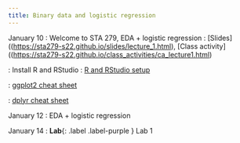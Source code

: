 ```yaml
---
title: Binary data and logistic regression
---
```


January 10
: Welcome to STA 279, EDA + logistic regression
  : [Slides]((https://sta279-s22.github.io/slides/lecture_1.html), [Class activity]((https://sta279-s22.github.io/class_activities/ca_lecture1.html)

: Install R and RStudio 
  : [R and RStudio setup](https://sta279-s22.github.io/software_installation/)
  
: [ggplot2 cheat sheet](https://raw.githubusercontent.com/rstudio/cheatsheets/master/data-visualization.pdf)

: [dplyr cheat sheet](https://raw.githubusercontent.com/rstudio/cheatsheets/master/data-transformation.pdf)

January 12
: EDA + logistic regression

January 14
: **Lab**{: .label .label-purple } Lab 1
